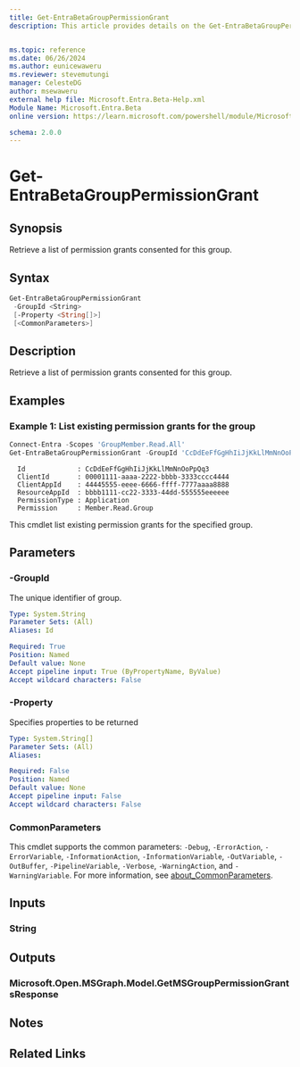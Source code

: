```yaml
---
title: Get-EntraBetaGroupPermissionGrant
description: This article provides details on the Get-EntraBetaGroupPermissionGrant command.


ms.topic: reference
ms.date: 06/26/2024
ms.author: eunicewaweru
ms.reviewer: stevemutungi
manager: CelesteDG
author: msewaweru
external help file: Microsoft.Entra.Beta-Help.xml
Module Name: Microsoft.Entra.Beta
online version: https://learn.microsoft.com/powershell/module/Microsoft.Entra.Beta/Get-EntraBetaGroupPermissionGrant

schema: 2.0.0
---
```


# Get-EntraBetaGroupPermissionGrant

## Synopsis

Retrieve a list of permission grants consented for this group.

## Syntax

```powershell
Get-EntraBetaGroupPermissionGrant
 -GroupId <String>
 [-Property <String[]>]
 [<CommonParameters>]
```

## Description

Retrieve a list of permission grants consented for this group.

## Examples

### Example 1: List existing permission grants for the group

```powershell
Connect-Entra -Scopes 'GroupMember.Read.All'
Get-EntraBetaGroupPermissionGrant -GroupId 'CcDdEeFfGgHhIiJjKkLlMmNnOoPpQq3'
```

```Output
  Id             : CcDdEeFfGgHhIiJjKkLlMmNnOoPpQq3
  ClientId       : 00001111-aaaa-2222-bbbb-3333cccc4444
  ClientAppId    : 44445555-eeee-6666-ffff-7777aaaa8888
  ResourceAppId  : bbbb1111-cc22-3333-44dd-555555eeeeee
  PermissionType : Application
  Permission     : Member.Read.Group
```

This cmdlet list existing permission grants for the specified group.

## Parameters

### -GroupId

The unique identifier of group.

```yaml
Type: System.String
Parameter Sets: (All)
Aliases: Id

Required: True
Position: Named
Default value: None
Accept pipeline input: True (ByPropertyName, ByValue)
Accept wildcard characters: False
```

### -Property

Specifies properties to be returned

```yaml
Type: System.String[]
Parameter Sets: (All)
Aliases:

Required: False
Position: Named
Default value: None
Accept pipeline input: False
Accept wildcard characters: False
```

### CommonParameters

This cmdlet supports the common parameters: `-Debug`, `-ErrorAction`, `-ErrorVariable`, `-InformationAction`, `-InformationVariable`, `-OutVariable`, `-OutBuffer`, `-PipelineVariable`, `-Verbose`, `-WarningAction`, and `-WarningVariable`. For more information, see [about_CommonParameters](https://go.microsoft.com/fwlink/?LinkID=113216).

## Inputs

### String

## Outputs

### Microsoft.Open.MSGraph.Model.GetMSGroupPermissionGrantsResponse

## Notes

## Related Links
